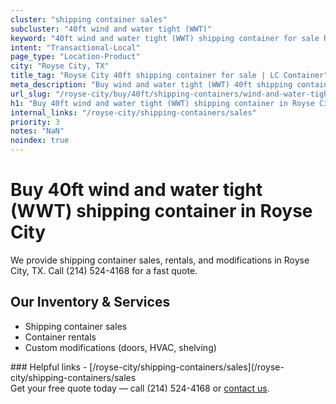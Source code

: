```yaml
---
cluster: "shipping container sales"
subcluster: "40ft wind and water tight (WWT)"
keyword: "40ft wind and water tight (WWT) shipping container for sale Royse City, TX"
intent: "Transactional-Local"
page_type: "Location-Product"
city: "Royse City, TX"
title_tag: "Royse City 40ft shipping container for sale | LC Container"
meta_description: "Buy wind and water tight (WWT) 40ft shipping container sale with local delivery in Royse City, TX. LC Container — local Since 2003. Request a fast quote today."
url_slug: "/royse-city/buy/40ft/shipping-containers/wind-and-water-tight-wwt"
h1: "Buy 40ft wind and water tight (WWT) shipping container in Royse City"
internal_links: "/royse-city/shipping-containers/sales"
priority: 3
notes: "NaN"
noindex: true
---
```


# Buy 40ft wind and water tight (WWT) shipping container in Royse City

We provide shipping container sales, rentals, and modifications in Royse City, TX. Call (214) 524-4168 for a fast quote.

## Our Inventory & Services
- Shipping container sales
- Container rentals
- Custom modifications (doors, HVAC, shelving)

<div data-section="internal-links">
### Helpful links
- [/royse-city/shipping-containers/sales](/royse-city/shipping-containers/sales
</div>

<div data-section="cta">
Get your free quote today — call (214) 524-4168 or <a href="/contact">contact us</a>.
</div>

<script type="application/ld+json">{"@context":"https://schema.org","@type":"FAQPage","mainEntity":[{"@type":"Question","name":"How much does delivery cost in Royse City, TX?","acceptedAnswer":{"@type":"Answer","text":"Delivery costs vary by distance and container size. Most deliveries in Royse City, TX range from $150-$300. Call (214) 524-4168 for an exact quote based on your specific location."}},{"@type":"Question","name":"Do you offer financing or payment plans?","acceptedAnswer":{"@type":"Answer","text":"We accept major credit cards, checks, and can discuss commercial terms for bulk purchases. Call (214) 524-4168 to discuss options."}},{"@type":"Question","name":"Can you customize containers in Royse City, TX?","acceptedAnswer":{"@type":"Answer","text":"Yes — we perform modifications like doors, HVAC, insulation, and shelving. Request a custom quote at (214) 524-4168 or via our contact form."}}]}</script>
